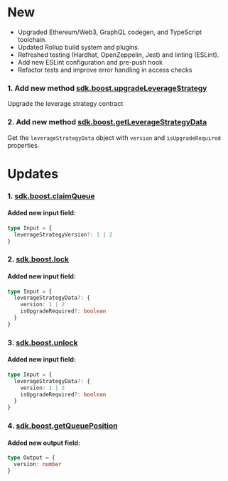 # New

- Upgraded Ethereum/Web3, GraphQL codegen, and TypeScript toolchain.
- Updated Rollup build system and plugins.
- Refreshed testing (Hardhat, OpenZeppelin, Jest) and linting (ESLint).
- Add new ESLint configuration and pre-push hook
- Refactor tests and improve error handling in access checks

### 1. Add new method [sdk.boost.upgradeLeverageStrategy](https://sdk.stakewise.io/boost/transactions/upgradeleveragestrategy)
Upgrade the leverage strategy contract

### 2. Add new method [sdk.boost.getLeverageStrategyData](https://sdk.stakewise.io/boost/requests/getleveragestrategydata)
Get the `leverageStrategyData` object with `version` and `isUpgradeRequired` properties.

# Updates
### 1. [sdk.boost.claimQueue](https://sdk.stakewise.io/boost/transactions/claimQueue)

#### Added new input field:

```ts
type Input = {
  leverageStrategyVersion?: 1 | 2
}
```

### 2. [sdk.boost.lock](https://sdk.stakewise.io/boost/transactions/lock)

#### Added new input field:

```ts
type Input = {
  leverageStrategyData?: {
    version: 1 | 2
    isUpgradeRequired?: boolean
  }
}
```

### 3. [sdk.boost.unlock](https://sdk.stakewise.io/boost/transactions/unlock)

#### Added new input field:

```ts
type Input = {
  leverageStrategyData?: {
    version: 1 | 2
    isUpgradeRequired?: boolean
  }
}
```

### 4. [sdk.boost.getQueuePosition](https://sdk.stakewise.io/boost/requests/getqueueposition)

#### Added new output field:

```ts
type Output = {
  version: number
}
```
